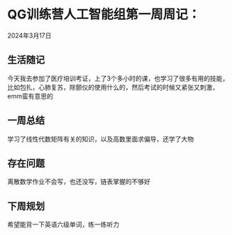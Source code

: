 # QG训练营人工智能组第一周周记：
2024年3月17日

## 生活随记

今天我去参加了医疗培训考证，上了3个多小时的课，也学习了很多有用的技能，比如包扎，心肺复苏，除颤仪的使用什么的，然后考试的时候又紧张又刺激，emm蛮有意思的

## 一周总结

学习了线性代数矩阵有关的知识，以及高数里面求偏导，还学了大物

## 存在问题

离散数学作业不会写，也还没写，链表掌握的不够好

## 下周规划

希望能背一下英语六级单词，练一练听力
